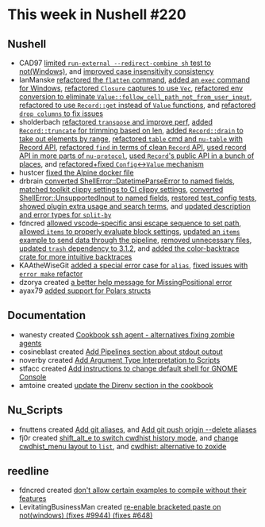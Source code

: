 # This week in Nushell #220

## Nushell

- CAD97 [limited `run-external --redirect-combine sh` test to not(Windows)](https://github.com/nushell/nushell/pull/10905), and [improved case insensitivity consistency](https://github.com/nushell/nushell/pull/10884)
- IanManske [refactored the `flatten` command](https://github.com/nushell/nushell/pull/11017), [added an `exec` command for Windows](https://github.com/nushell/nushell/pull/11001), [refactored `Closure` captures to use `Vec`](https://github.com/nushell/nushell/pull/10940), [refactored env conversion to eliminate `Value::follow_cell_path_not_from_user_input`](https://github.com/nushell/nushell/pull/10926), [refactored to use `Record::get` instead of `Value` functions](https://github.com/nushell/nushell/pull/10925), and [refactored `drop columns` to fix issues](https://github.com/nushell/nushell/pull/10903)
- sholderbach [refactored `transpose` and improve perf](https://github.com/nushell/nushell/pull/11013), [added `Record::truncate` for trimming based on len](https://github.com/nushell/nushell/pull/11004), [added `Record::drain` to take out elements by range](https://github.com/nushell/nushell/pull/11002), [refactored `table` cmd and `nu-table` with Record API](https://github.com/nushell/nushell/pull/10930), [refactored `find` in terms of clean `Record` API](https://github.com/nushell/nushell/pull/10929), [used record API in more parts of `nu-protocol`](https://github.com/nushell/nushell/pull/10928), [used `Record`'s public API in a bunch of places](https://github.com/nushell/nushell/pull/10927), and [refactored+fixed `Config`<->`Value` mechanism](https://github.com/nushell/nushell/pull/10896)
- hustcer [fixed the Alpine docker file](https://github.com/nushell/nushell/pull/10992)
- drbrain [converted ShellError::DatetimeParseError to named fields](https://github.com/nushell/nushell/pull/10991), [matched toolkit clippy settings to CI clippy settings](https://github.com/nushell/nushell/pull/10984), [converted ShellError::UnsupportedInput to named fields](https://github.com/nushell/nushell/pull/10971), [restored test_config tests](https://github.com/nushell/nushell/pull/10954), [showed plugin extra usage and search terms](https://github.com/nushell/nushell/pull/10952), and [updated description and error types for `split-by`](https://github.com/nushell/nushell/pull/10865)
- fdncred [allowed vscode-specific ansi escape sequence to set path](https://github.com/nushell/nushell/pull/10990), [allowed `items` to properly evaluate block settings](https://github.com/nushell/nushell/pull/10980), [updated an `items` example to send data through the pipeline](https://github.com/nushell/nushell/pull/10976), [removed unnecessary files](https://github.com/nushell/nushell/pull/10966), [updated `trash` dependency to 3.1.2](https://github.com/nushell/nushell/pull/10965), and [added the color-backtrace crate for more intuitive backtraces](https://github.com/nushell/nushell/pull/10942)
- KAAtheWiseGit [added a special error case for `alias`](https://github.com/nushell/nushell/pull/10975), [fixed issues with `error make` refactor](https://github.com/nushell/nushell/pull/10950)
- dzorya created [a better help message for MissingPositional error](https://github.com/nushell/nushell/pull/10949)
- ayax79 [added support for Polars structs](https://github.com/nushell/nushell/pull/10943)

## Documentation

- wanesty created [Cookbook ssh agent - alternatives fixing zombie agents](https://github.com/nushell/nushell.github.io/pull/1138)
- cosineblast created [Add Pipelines section about stdout output](https://github.com/nushell/nushell.github.io/pull/1137)
- noverby created [Add Argument Type Interpretation to Scripts](https://github.com/nushell/nushell.github.io/pull/1136)
- stfacc created [Add instructions to change default shell for GNOME Console](https://github.com/nushell/nushell.github.io/pull/1134)
- amtoine created [update the Direnv section in the cookbook](https://github.com/nushell/nushell.github.io/pull/1119)

## Nu_Scripts

- fnuttens created [Add git aliases](https://github.com/nushell/nu_scripts/pull/660), and [Add git push origin --delete aliases](https://github.com/nushell/nu_scripts/pull/659)
- fj0r created [shift_alt_e to switch cwdhist history mode](https://github.com/nushell/nu_scripts/pull/658), and [change cwdhist_menu layout to `list`](https://github.com/nushell/nu_scripts/pull/657), and [cwdhist: alternative to zoxide](https://github.com/nushell/nu_scripts/pull/656)

## reedline

- fdncred created [don't allow certain examples to compile without their features](https://github.com/nushell/reedline/pull/658)
- LevitatingBusinessMan created [re-enable bracketed paste on not(windows) (fixes #9944) (fixes #648)](https://github.com/nushell/reedline/pull/657)
